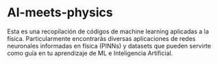 # AI-meets-physics
Esta es una recopilación de códigos de machine learning aplicadas a la física.
Particularmente encontrarás diversas aplicaciones de redes neuronales informadas en física (PINNs) y datasets 
que pueden servirte como guía en tu aprendizaje de ML e Inteligencia Artificial.
